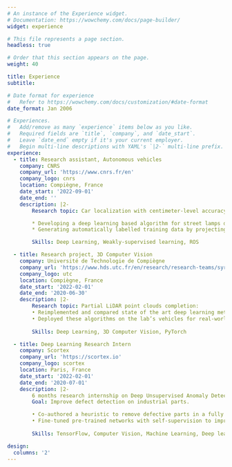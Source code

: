 ```yaml
---
# An instance of the Experience widget.
# Documentation: https://wowchemy.com/docs/page-builder/
widget: experience

# This file represents a page section.
headless: true

# Order that this section appears on the page.
weight: 40

title: Experience
subtitle:

# Date format for experience
#   Refer to https://wowchemy.com/docs/customization/#date-format
date_format: Jan 2006

# Experiences.
#   Add/remove as many `experience` items below as you like.
#   Required fields are `title`, `company`, and `date_start`.
#   Leave `date_end` empty if it's your current employer.
#   Begin multi-line descriptions with YAML's `|2-` multi-line prefix.
experience:
  - title: Research assistant, Autonomous vehicles
    company: CNRS
    company_url: 'https://www.cnrs.fr/en'
    company_logo: cnrs
    location: Compiègne, France
    date_start: '2022-09-01'
    date_end: ''
    description: |2-
        Research topic: Car localization with centimeter-level accuracy      

        * Developing a deep learning based algorithm for street lamps detection to determine the vehicle position on a map.
        * Generating automatically labelled training data by projecting the poles from a map into the vehicle frame.

        Skills: Deep Learning, Weakly-supervised learning, ROS

  - title: Research project, 3D Computer Vision 
    company: Université de Technologie de Compiègne
    company_url: 'https://www.hds.utc.fr/en/research/research-teams/syri-robotic-systems-in-interaction.html'
    company_logo: utc
    location: Compiègne, France
    date_start: '2022-02-01'
    date_end: '2020-06-30'
    description: |2-
        Research topic: Partial LiDAR point clouds completion:
        • Reimplemented and compared state of the art deep learning methods for LiDAR point clouds completion.
        • Deployed these algorithms on the lab’s vehicles for real-world testing.
        
        Skills: Deep Learning, 3D Computer Vision, PyTorch

  - title: Deep Learning Research Intern 
    company: Scortex
    company_url: 'https://scortex.io'
    company_logo: scortex
    location: Paris, France
    date_start: '2022-02-01'
    date_end: '2020-07-01'
    description: |2-
        6 months research internship on Deep Unsupervised Anomaly Detection.
        Goal: Improve defect detection on industrial parts.

        • Co-authored a heuristic to remove defective parts in a fully unlabelled dataset with 90+ AUC.
        • Fine-tuned pre-trained networks with self-supervision to improve defect detection AUC from 91.6 to 96.1 points.
        
        Skills: TensorFlow, Computer Vision, Machine Learning, Deep learning

design:
  columns: '2'
---
```

